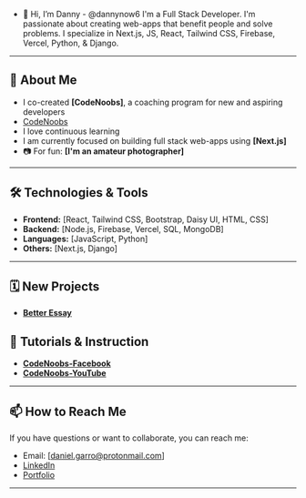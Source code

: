 - 👋 Hi, I’m Danny - @dannynow6
I'm a Full Stack Developer. I'm passionate about creating web-apps that benefit people and solve problems. I specialize in Next.js, JS, React, Tailwind CSS, Firebase, Vercel, Python, & Django.

---

## 🚀 About Me 
- I co-created **[CodeNoobs]**, a coaching program for new and aspiring developers
- [CodeNoobs](https://codenoobs.io/)
- I love continuous learning
- I am currently focused on building full stack web-apps using **[Next.js]**
- 📷 For fun: **[I'm an amateur photographer]**

---

## 🛠️ Technologies & Tools
- **Frontend:** [React, Tailwind CSS, Bootstrap, Daisy UI, HTML, CSS]
- **Backend:** [Node.js, Firebase, Vercel, SQL, MongoDB]
- **Languages:** [JavaScript, Python]
- **Others:** [Next.js, Django]  

---

## 🗓️ New Projects 
- **[Better Essay](https://betteressay.app/)**

## 📝 Tutorials & Instruction 
- **[CodeNoobs-Facebook](https://www.facebook.com/groups/codenoobs)**
- **[CodeNoobs-YouTube](https://www.youtube.com/@code_noobs)**

---

## 📫 How to Reach Me
If you have questions or want to collaborate, you can reach me: 
- Email: [daniel.garro@protonmail.com]
- [LinkedIn](https://linkedin.com/in/daniel-garro-151794250/)
- [Portfolio](https://dgdesignanddev.com)

---
